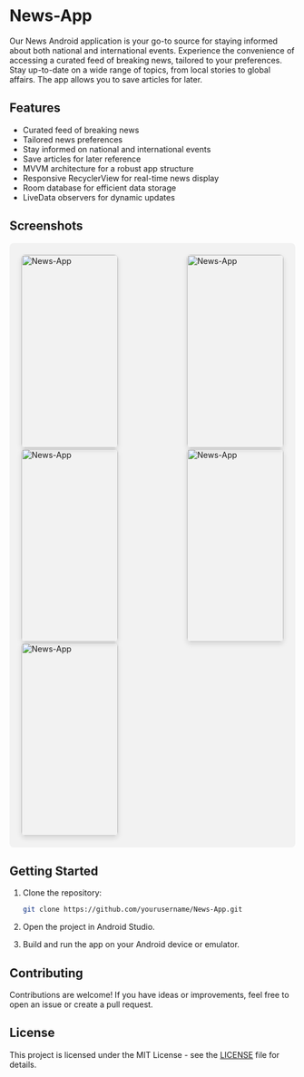 # News-App

Our News Android application is your go-to source for staying informed about both national and international events. Experience the convenience of accessing a curated feed of breaking news, tailored to your preferences. Stay up-to-date on a wide range of topics, from local stories to global affairs. The app allows you to save articles for later.

## Features

- Curated feed of breaking news
- Tailored news preferences
- Stay informed on national and international events
- Save articles for later reference
- MVVM architecture for a robust app structure
- Responsive RecyclerView for real-time news display
- Room database for efficient data storage
- LiveData observers for dynamic updates

## Screenshots

<div style="background-color: #f2f2f2; padding: 20px; border-radius: 8px; display: flex; justify-content: space-between; flex-wrap: wrap;">

  <img src="https://firebasestorage.googleapis.com/v0/b/projemanange.appspot.com/o/gitHub%20images%2FScreenshot_2023-11-26-00-00-59-49_2e18505db57828d8c81494444ceb4645.jpg?alt=media&token=7623d7b6-b037-4548-927c-add6222dc6f0" alt="News-App" width="170" height="340" style="border: 1px solid #ddd; border-radius: 8px; overflow: hidden; box-shadow: 0 4px 8px rgba(0, 0, 0, 0.1);"/>

  <img src="https://firebasestorage.googleapis.com/v0/b/projemanange.appspot.com/o/gitHub%20images%2FScreenshot_2023-11-26-00-01-20-41_2e18505db57828d8c81494444ceb4645.jpg?alt=media&token=aabe7c43-2b5e-4929-82d3-d2a356bddc6a" alt="News-App" width="170" height="340" style="border: 1px solid #ddd; border-radius: 8px; overflow: hidden; box-shadow: 0 4px 8px rgba(0, 0, 0, 0.1);"/>

  <img src="https://firebasestorage.googleapis.com/v0/b/projemanange.appspot.com/o/gitHub%20images%2FScreenshot_2023-11-26-00-01-28-41_2e18505db57828d8c81494444ceb4645.jpg?alt=media&token=240698df-ef41-4778-b4f9-28cf0118189a" alt="News-App" width="170" height="340" style="border: 1px solid #ddd; border-radius: 8px; overflow: hidden; box-shadow: 0 4px 8px rgba(0, 0, 0, 0.1);"/>

  <img src="https://firebasestorage.googleapis.com/v0/b/projemanange.appspot.com/o/gitHub%20images%2FScreenshot_2023-11-26-00-01-34-85_2e18505db57828d8c81494444ceb4645.jpg?alt=media&token=57ef0e53-ad1b-40b3-b401-8c53bd37f723" alt="News-App" width="170" height="340" style="border: 1px solid #ddd; border-radius: 8px; overflow: hidden; box-shadow: 0 4px 8px rgba(0, 0, 0, 0.1);"/>

  <img src="https://firebasestorage.googleapis.com/v0/b/projemanange.appspot.com/o/gitHub%20images%2FScreenshot_2023-11-26-00-01-45-66_2e18505db57828d8c81494444ceb4645.jpg?alt=media&token=aa3b8d44-a4e2-4cd4-9380-f8384fb665e8" alt="News-App" width="170" height="340" style="border: 1px solid #ddd; border-radius: 8px; overflow: hidden; box-shadow: 0 4px 8px rgba(0, 0, 0, 0.1);"/>
</div>

## Getting Started

1. Clone the repository:

    ```bash
    git clone https://github.com/yourusername/News-App.git
    ```

2. Open the project in Android Studio.

3. Build and run the app on your Android device or emulator.

## Contributing

Contributions are welcome! If you have ideas or improvements, feel free to open an issue or create a pull request.

## License

This project is licensed under the MIT License - see the [LICENSE](LICENSE) file for details.
